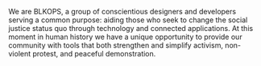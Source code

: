 We are BLKOPS, a group of conscientious designers and developers serving a common purpose: aiding those who seek to change the social justice status quo through technology and connected applications. At this moment in human history we have a unique opportunity to provide our community with tools that both strengthen and simplify activism, non-violent protest, and peaceful demonstration.
